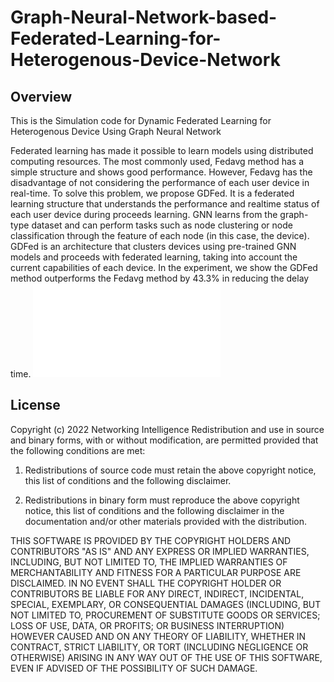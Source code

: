 # Graph-Neural-Network-based-Federated-Learning-for-Heterogenous-Device-Network

## Overview
This is the Simulation code for Dynamic Federated Learning for Heterogenous Device Using Graph Neural Network

Federated learning has made it possible to learn models using distributed computing resources. The most commonly
used, Fedavg method has a simple structure and shows good performance. However, Fedavg has the disadvantage of not
considering the performance of each user device in real-time. To solve this problem, we propose GDFed. It is a federated
learning structure that understands the performance and realtime status of each user device during proceeds learning. GNN
learns from the graph-type dataset and can perform tasks such as node clustering or node classification through the feature of
each node (in this case, the device). GDFed is an architecture that clusters devices using pre-trained GNN models and proceeds with
federated learning, taking into account the current capabilities of each device. In the experiment, we show the GDFed method
outperforms the Fedavg method by 43.3% in reducing the delay time.
![image info](./GDFedFig.pdf)

## License
Copyright (c) 2022 Networking Intelligence
Redistribution and use in source and binary forms, with or without modification, are permitted provided that the following conditions are met:

1. Redistributions of source code must retain the above copyright notice, this list of conditions and the following disclaimer.

2. Redistributions in binary form must reproduce the above copyright notice, this list of conditions and the following disclaimer in the documentation and/or other materials provided with the distribution.

THIS SOFTWARE IS PROVIDED BY THE COPYRIGHT HOLDERS AND CONTRIBUTORS "AS IS" AND ANY EXPRESS OR IMPLIED WARRANTIES, INCLUDING, BUT NOT LIMITED TO, THE IMPLIED WARRANTIES OF MERCHANTABILITY AND FITNESS FOR A PARTICULAR PURPOSE ARE DISCLAIMED. IN NO EVENT SHALL THE COPYRIGHT HOLDER OR CONTRIBUTORS BE LIABLE FOR ANY DIRECT, INDIRECT, INCIDENTAL, SPECIAL, EXEMPLARY, OR CONSEQUENTIAL DAMAGES (INCLUDING, BUT NOT LIMITED TO, PROCUREMENT OF SUBSTITUTE GOODS OR SERVICES; LOSS OF USE, DATA, OR PROFITS; OR BUSINESS INTERRUPTION) HOWEVER CAUSED AND ON ANY THEORY OF LIABILITY, WHETHER IN CONTRACT, STRICT LIABILITY, OR TORT (INCLUDING NEGLIGENCE OR OTHERWISE) ARISING IN ANY WAY OUT OF THE USE OF THIS SOFTWARE, EVEN IF ADVISED OF THE POSSIBILITY OF SUCH DAMAGE.
